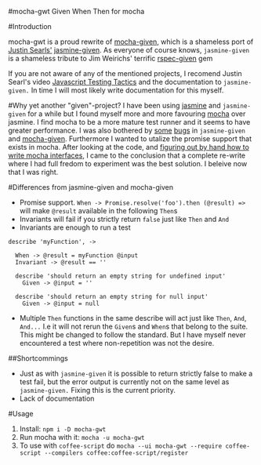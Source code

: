 #mocha-gwt
Given When Then for mocha

#Introduction

mocha-gwt is a proud rewrite of [mocha-given](https://github.com/rendro/mocha-given), which is a shameless port of [Justin Searls'](https://twitter.com/searls) [jasmine-given](https://github.com/searls/jasmine-given). As everyone of course knows, ```jasmine-given``` is a shameless tribute to Jim Weirichs' terrific [rspec-given](https://github.com/jimweirich/rspec-given) gem

If you are not aware of any of the mentioned projects, I recomend Justin Searl's video [Javascript Testing Tactics](https://www.youtube.com/watch?v=HHcEjAQ46Io) and the documentation to ```jasmine-given.``` In time I will most likely write documentation for this myself. 

#Why yet another "given"-project?
I have been using [jasmine](http://jasmine.github.io/) and ```jasmine-given``` for a while but I found myself more and more favouring [mocha](http://visionmedia.github.io/mocha/) over jasmine. I find mocha to be a more mature test runner and it seems to have greater performance. I was also bothered by [some](https://github.com/searls/jasmine-given/issues/25) [bugs](https://github.com/searls/jasmine-given/issues/28) in ```jasmine-given``` and [mocha-given](https://github.com/rendro/mocha-given/issues/2). Furthermore I wanted to utalize the promise support that exists in mocha. After looking at the code, and [figuring out by hand how to write mocha interfaces](https://github.com/visionmedia/mocha/issues/56), I came to the conclusion that a complete re-write where I had full fredom to experiment was the best solution. I beleive now that I was right.

#Differences from jasmine-given and mocha-given
 * Promise support. ```When -> Promise.resolve('foo').then (@result) =>``` will make ```@result``` available in the following ```Then```s
 * Invariants will fail if you strictly return ```false``` just like ```Then``` and ```And```
 * Invariants are enough to run a test
```
describe 'myFunction', ->

  When -> @result = myFunction @input
  Invariant -> @result == ''

  describe 'should return an empty string for undefined input'
    Given -> @input = ''

  describe 'should return an empty string for null input'
    Given -> @input = null
```
 * Multiple ```Then``` functions in the same describe will act just like ```Then```, ```And```, ```And...``` I.e it will not rerun the ```Given```s and ```When```s that belong to the suite. This might be changed to follow the standard. But I have myself never encountered a test where non-repetition was not the desire.

##Shortcommings
 * Just as with ```jasmine-given``` it is possible to return strictly false to make a test fail, but the error output is currently not on the same level as ```jasmine-given.``` Fixing this is the current priority.
 * Lack of documentation

#Usage
 1. Install: ```npm i -D mocha-gwt```
 2. Run mocha with it: ```mocha -u mocha-gwt```
 3. To use with ```coffee-script``` do ```mocha --ui mocha-gwt --require coffee-script --compilers coffee:coffee-script/register```
